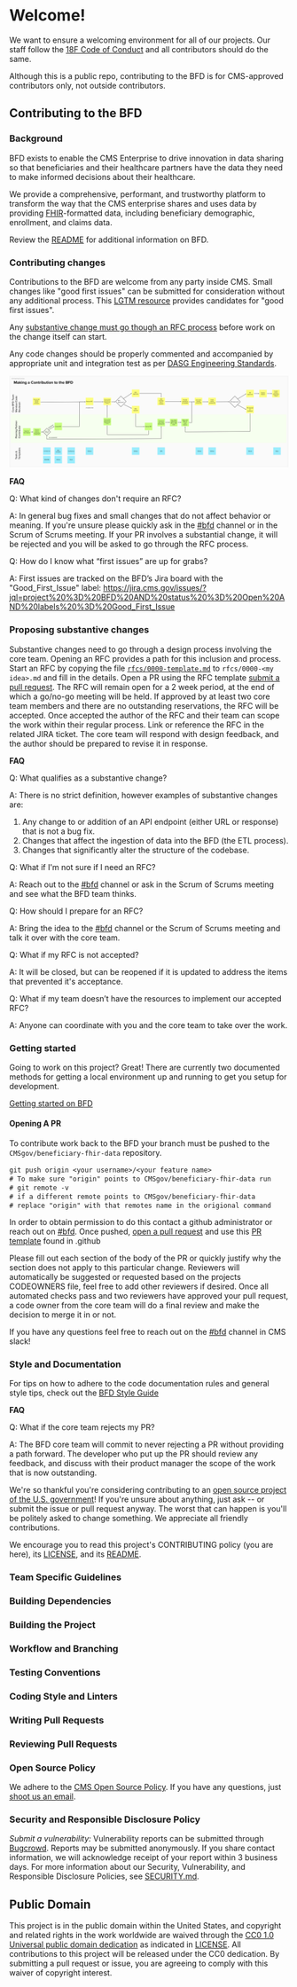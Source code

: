 
# Welcome!

We want to ensure a welcoming environment for all of our projects. Our staff follow the [18F Code of Conduct](https://github.com/18F/code-of-conduct/blob/master/code-of-conduct.md) and all contributors should do the same.

Although this is a public repo, contributing to the BFD is for CMS-approved contributors only, not outside contributors.

Contributing to the BFD
---

### Background

BFD exists to enable the CMS Enterprise to drive innovation in data sharing so that beneficiaries and their healthcare partners have the data they need to make informed decisions about their healthcare.

We provide a comprehensive, performant, and trustworthy platform to transform the way that the CMS enterprise shares and uses data by providing [FHIR](https://www.hl7.org/fhir/)-formatted data, including beneficiary demographic, enrollment, and claims data.

Review the [README](https://github.com/CMSgov/beneficiary-fhir-data/blob/master/README.md) for additional information on BFD. 


### Contributing changes

Contributions to the BFD are welcome from any party inside CMS.
Small changes like "good first issues" can be submitted for consideration without any additional process. This [LGTM resource](https://lgtm.com/projects/g/CMSgov/beneficiary-fhir-data/?mode=list) provides candidates for "good first issues". 

Any [substantive change must go though an RFC process](#proposing-substantive-changes) before work on the change itself can start.

Any code changes should be properly commented and accompanied by appropriate unit and integration test as per [DASG Engineering Standards](https://github.com/CMSgov/cms-oeda-dasg/blob/master/policies/engineering_standards.md).

![Workflow diagram for making a contribution to BFD](docs/assets/BFDContributionDiagram.png "Making a Contribution to BFD")

**FAQ**

Q: What kind of changes don't require an RFC?

A: In general bug fixes and small changes that do not affect behavior or meaning. If you're unsure please quickly ask in the [#bfd](https://cmsgov.slack.com/archives/C010WDXAZFZ) channel or in the Scrum of Scrums meeting. If your PR involves a substantial change, it will be rejected and you will be asked to go through the RFC process.

Q: How do I know what “first issues” are up for grabs? 

A: First issues are tracked on the BFD’s Jira board with the "Good_First_Issue" label: <https://jira.cms.gov/issues/?jql=project%20%3D%20BFD%20AND%20status%20%3D%20Open%20AND%20labels%20%3D%20Good_First_Issue>

### Proposing substantive changes

Substantive changes need to go through a design process involving the core team.
Opening an RFC provides a path for this inclusion and process.
Start an RFC by copying the file [`rfcs/0000-template.md`](rfcs/0000-template.md) to `rfcs/0000-<my idea>.md` and fill in the details. 
Open a PR using the RFC template [submit a pull request](#opening-a-pr).
The RFC will remain open for a 2 week period, at the end of which a go/no-go meeting will be held.
If approved by at least two core team members and there are no outstanding reservations, the RFC will be accepted.
Once accepted the author of the RFC and their team can scope the work within their regular process. Link or reference the RFC in the related JIRA ticket.
The core team will respond with design feedback, and the author should be prepared to revise it in response.

**FAQ**

Q: What qualifies as a substantive change?

A: There is no strict definition, however examples of substantive changes are:

1. Any change to or addition of an API endpoint (either URL or response) that is not a bug fix.
2. Changes that affect the ingestion of data into the BFD (the ETL process). 
3. Changes that significantly alter the structure of the codebase.


Q: What if I'm not sure if I need an RFC?

A: Reach out to the [#bfd](https://cmsgov.slack.com/archives/C010WDXAZFZ) channel or ask in the Scrum of Scrums meeting and see what the BFD team thinks.


Q: How should I prepare for an RFC?

A: Bring the idea to the [#bfd](https://cmsgov.slack.com/archives/C010WDXAZFZ) channel or the Scrum of Scrums meeting and talk it over with the core team.


Q: What if my RFC is not accepted?

A: It will be closed, but can be reopened if it is updated to address the items that prevented it's acceptance.


Q: What if my team doesn’t have the resources to implement our accepted RFC? 

A: Anyone can coordinate with you and the core team to take over the work. 

### Getting started

Going to work on this project? Great! There are currently two documented methods for getting a local environment up and running to get you setup for development. 

[Getting started on BFD](README.md) 

#### Opening A PR

To contribute work back to the BFD your branch must be pushed to the `CMSgov/beneficiary-fhir-data` repository.
```
git push origin <your username>/<your feature name>
# To make sure "origin" points to CMSgov/beneficiary-fhir-data run
# git remote -v
# if a different remote points to CMSgov/beneficiary-fhir-data
# replace "origin" with that remotes name in the origional command
```
In order to obtain permission to do this contact a github administrator or reach out on [#bfd](https://cmsgov.slack.com/archives/C010WDXAZFZ).
Once pushed, [open a pull request](https://help.github.com/en/github/collaborating-with-issues-and-pull-requests/creating-a-pull-request) and use this [PR template](https://github.com/CMSgov/cms-oeda-dasg) found in .github

Please fill out each section of the body of the PR or quickly justify why the section does not apply to this particular change.
Reviewers will automatically be suggested or requested based on the projects CODEOWNERS file, feel free to add other reviewers if desired.
Once all automated checks pass and two reviewers have approved your pull request, a code owner from the core team will do a final review and make the decision to merge it in or not.

If you have any questions feel free to reach out on the [#bfd](https://cmsgov.slack.com/archives/C010WDXAZFZ) channel in CMS slack!

### Style and Documentation

For tips on how to adhere to the code documentation rules and general style tips, check out the [BFD Style Guide](https://github.com/CMSgov/beneficiary-fhir-data/blob/master/docs/style/style-guide.md)

**FAQ**

Q: What if the core team rejects my PR?

A: The BFD core team will commit to never rejecting a PR without providing a path forward. The developer who put up the PR should review any feedback, and discuss with their product manager the scope of the work that is now outstanding.
 
 We're so thankful you're considering contributing to an [open source project of the U.S. government](https://code.gov/)! If you're unsure about anything, just ask -- or submit the issue or pull request anyway. The worst that can happen is you'll be politely asked to change something. We appreciate all friendly contributions.
 
 We encourage you to read this project's CONTRIBUTING policy (you are here), its [LICENSE](LICENSE.md), and its [README](README.md). 
 
 ### Team Specific Guidelines 
<!-- TODO: This section helps contributors understand any team structure in the project (formal or informal.) Encouraged to point towards the COMMUNITY.md file for further details.--> 
 
 ### Building Dependencies 
<!--- TODO: This step is often skipped, so don't forget to include the steps needed to install on your platform. If you project can be multi-platform, this is an excellent place for first time contributors to send patches!--> 
 
 ### Building the Project 
<!--- TODO: Be sure to include build scripts and instructions, not just the source code itself! -->
 
 ### Workflow and Branching 
<!--- TODO: Workflow Example
We follow the [GitHub Flow Workflow](https://guides.github.com/introduction/flow/)
1. Fork the project
2. Check out the `main` branch
3. Create a feature branch
4. Write code and tests for your change
5. From your branch, make a pull request against `{{ cookiecutter.project_org }}/{{ cookiecutter.project_repo_name }}/main`
6. Work with repo maintainers to get your change reviewed
7. Wait for your change to be pulled into `{{ cookiecutter.project_org }}/{{ cookiecutter.project_repo_name }}/main`
8. Delete your feature branch
-->
 
 ### Testing Conventions 
<!--- TODO: Discuss where tests can be found, how they are run, and what kind of tests/coverage strategy and goals the project has. --> 
 
 ### Coding Style and Linters 
<!--- TODO: HIGHLY ENCOURAGED. Specific tools will vary between different languages/frameworks (e.g. Black for python, eslint for JavaScript, etc...)
1. Mention any style guides you adhere to (e.g. pep8, etc...)
2. Mention any linters your project uses (e.g. flake8, jslint, etc...)
3. Mention any naming conventions your project uses (e.g. Semantic Versioning, CamelCasing, etc...)
4. Mention any other content guidelines the project adheres to (e.g. plainlanguage.gov, etc...)
--> 
 
 ### Writing Pull Requests 
<!-- TODO: Make a brief statement about where to file pull/merge requests, and conventions for doing so. Link to PULL_REQUEST_TEMPLATE.md file.
 Comments should be formatted to a width no greater than 80 columns.
 Files should be exempt of trailing spaces.
 We adhere to a specific format for commit messages. Please write your commit messages along these guidelines. Please keep the line width no greater than 80 columns (You can use `fmt -n -p -w 80` to accomplish this).
 module-name: One line description of your change (less than 72 characters)
 Problem
 Explain the context and why you're making that change. What is the problem you're trying to solve? In some cases there is not a problem and this can be thought of being the motivation for your change.
 Solution
 Describe the modifications you've done.
 Result
 What will change as a result of your pull request? Note that sometimes this section is unnecessary because it is self-explanatory based on the solution.
 Some important notes regarding the summary line:
 workflows Describe what was done; not the result
 workflows Use the active voice
 workflows Use the present tense
 workflows Capitalize properly
 workflows Do not end in a period — this is a title/subject
 workflows Prefix the subject with its scope
 see our .github/PULL_REQUEST_TEMPLATE.md for more examples.
 -->
 
 ### Reviewing Pull Requests 
<!--- TODO: Make a brief statement about how pull-requests are reviewed, and who is doing the reviewing. Linking to COMMUNITY.md can help.
 Code Review Example
 The repository on GitHub is kept in sync with an internal repository at github.cms.gov. For the most part this process should be transparent to the project users, but it does have some implications for how pull requests are merged into the codebase.
 When you submit a pull request on GitHub, it will be reviewed by the project community (both inside and outside of github.cms.gov), and once the changes are approved, your commits will be brought into github.cms.gov's internal system for additional testing. Once the changes are merged internally, they will be pushed back to GitHub with the next sync.
 This process means that the pull request will not be merged in the usual way. Instead a member of the project team will post a message in the pull request thread when your changes have made their way back to GitHub, and the pull request will be closed.
 The changes in the pull request will be collapsed into a single commit, but the authorship metadata will be preserved.
 -->
 
 ### Open Source Policy 
We adhere to the [CMS Open Source Policy](https://github.com/CMSGov/cms-open-source-policy). If you have any questions, just [shoot us an email](mailto:opensource@cms.hhs.gov).
 
 ### Security and Responsible Disclosure Policy 
*Submit a vulnerability:* Vulnerability reports can be submitted through [Bugcrowd](https://bugcrowd.com/cms-vdp). Reports may be submitted anonymously. If you share contact information, we will acknowledge receipt of your report within 3 business days.
 For more information about our Security, Vulnerability, and Responsible Disclosure Policies, see [SECURITY.md](SECURITY.md).
 
 ## Public Domain 
This project is in the public domain within the United States, and copyright and related rights in the work worldwide are waived through the [CC0 1.0 Universal public domain dedication](https://creativecommons.org/publicdomain/zero/1.0/) as indicated in [LICENSE](LICENSE).
 All contributions to this project will be released under the CC0 dedication. By submitting a pull request or issue, you are agreeing to comply with this waiver of copyright interest.
